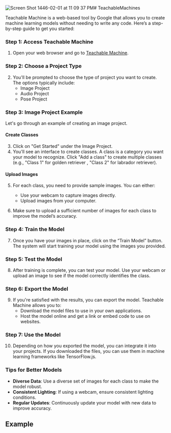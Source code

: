 ![Screen Shot 1446-02-01 at 11 09 37 PM](https://github.com/user-attachments/assets/2340d73f-03e2-4188-8968-57512dcbdea3)# TeachableMachines

Teachable Machine is a web-based tool by Google that allows you to create machine learning models without needing to write any code. Here’s a step-by-step guide to get you started:

### Step 1: Access Teachable Machine
1. Open your web browser and go to [Teachable Machine](https://teachablemachine.withgoogle.com/).

### Step 2: Choose a Project Type
2. You'll be prompted to choose the type of project you want to create. The options typically include:
   - Image Project
   - Audio Project
   - Pose Project

### Step 3: Image Project Example
Let's go through an example of creating an image project.

#### Create Classes
3. Click on "Get Started" under the Image Project.
4. You'll see an interface to create classes. A class is a category you want your model to recognize. Click "Add a class" to create multiple classes (e.g., "Class 1" for  golden retriever , "Class 2" for labrador  retriever).

#### Upload Images
5. For each class, you need to provide sample images. You can either:
   - Use your webcam to capture images directly.
   - Upload images from your computer.

6. Make sure to upload a sufficient number of images for each class to improve the model’s accuracy.

### Step 4: Train the Model
7. Once you have your images in place, click on the “Train Model” button. The system will start training your model using the images you provided.

### Step 5: Test the Model
8. After training is complete, you can test your model. Use your webcam or upload an image to see if the model correctly identifies the class.

### Step 6: Export the Model
9. If you're satisfied with the results, you can export the model. Teachable Machine allows you to:
   - Download the model files to use in your own applications.
   - Host the model online and get a link or embed code to use on websites.

### Step 7: Use the Model
10. Depending on how you exported the model, you can integrate it into your projects. If you downloaded the files, you can use them in machine learning frameworks like TensorFlow.js.

### Tips for Better Models
- **Diverse Data**: Use a diverse set of images for each class to make the model robust.
- **Consistent Lighting**: If using a webcam, ensure consistent lighting conditions.
- **Regular Updates**: Continuously update your model with new data to improve accuracy.

## Example 










